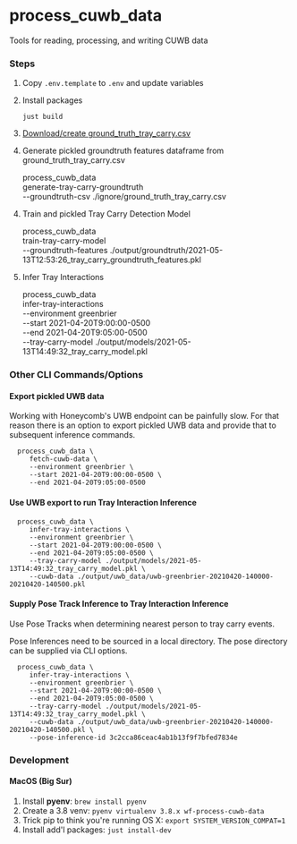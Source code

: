 # process_cuwb_data

Tools for reading, processing, and writing CUWB data

### Steps

1. Copy `.env.template` to `.env` and update variables


2. Install packages

    `just build`


2. [Download/create ground_truth_tray_carry.csv](https://docs.google.com/spreadsheets/d/1dXON0l19uDV4KuDhNY2w-CNSUukn_JGTyOYHJAvHwgE/edit#gid=0)


3. Generate pickled groundtruth features dataframe from ground_truth_tray_carry.csv


    process_cuwb_data \
      generate-tray-carry-groundtruth \
      --groundtruth-csv ./ignore/ground_truth_tray_carry.csv


4) Train and pickled Tray Carry Detection Model


    process_cuwb_data \
      train-tray-carry-model \
      --groundtruth-features ./output/groundtruth/2021-05-13T12:53:26_tray_carry_groundtruth_features.pkl


5) Infer Tray Interactions


    process_cuwb_data \
      infer-tray-interactions \
       --environment greenbrier \
       --start 2021-04-20T9:00:00-0500 \
       --end 2021-04-20T9:05:00-0500 \
       --tray-carry-model ./output/models/2021-05-13T14:49:32_tray_carry_model.pkl

### Other CLI Commands/Options

#### Export pickled UWB data

Working with Honeycomb's UWB endpoint can be painfully slow. For that reason there is an option to export pickled UWB data and provide that to subsequent inference commands.

      process_cuwb_data \
         fetch-cuwb-data \
         --environment greenbrier \
         --start 2021-04-20T9:00:00-0500 \
         --end 2021-04-20T9:05:00-0500


#### Use UWB export to run Tray Interaction Inference

      process_cuwb_data \
         infer-tray-interactions \
         --environment greenbrier \
         --start 2021-04-20T9:00:00-0500 \
         --end 2021-04-20T9:05:00-0500 \
         --tray-carry-model ./output/models/2021-05-13T14:49:32_tray_carry_model.pkl \
         --cuwb-data ./output/uwb_data/uwb-greenbrier-20210420-140000-20210420-140500.pkl

#### Supply Pose Track Inference to Tray Interaction Inference

Use Pose Tracks when determining nearest person to tray carry events.

Pose Inferences need to be sourced in a local directory. The pose directory can be supplied via CLI options.

      process_cuwb_data \
         infer-tray-interactions \
         --environment greenbrier \
         --start 2021-04-20T9:00:00-0500 \
         --end 2021-04-20T9:05:00-0500 \
         --tray-carry-model ./output/models/2021-05-13T14:49:32_tray_carry_model.pkl \
         --cuwb-data ./output/uwb_data/uwb-greenbrier-20210420-140000-20210420-140500.pkl \
         --pose-inference-id 3c2cca86ceac4ab1b13f9f7bfed7834e

### Development

#### MacOS (Big Sur)

1) Install **pyenv**: `brew install pyenv`
2) Create a 3.8 venv: `pyenv virtualenv 3.8.x wf-process-cuwb-data`
3) Trick pip to think you're running OS X: `export SYSTEM_VERSION_COMPAT=1`
4) Install add'l packages: `just install-dev`